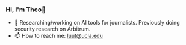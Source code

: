 ### Hi, I'm Theo👋


- 🔭 Researching/working on AI tools for journalists. Previously doing security research on Arbitrum.
- 📫 How to reach me: luut@ucla.edu
